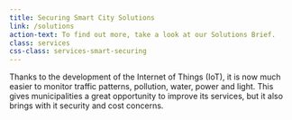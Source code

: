```yaml
---
title: Securing Smart City Solutions
link: /solutions
action-text: To find out more, take a look at our Solutions Brief.
class: services
css-class: services-smart-securing
---
```


Thanks to the development of the Internet of Things (IoT), it is now much easier to monitor traffic patterns, pollution, water, power and light. This gives municipalities a great opportunity to improve its services, but it also brings with it security and cost concerns.
